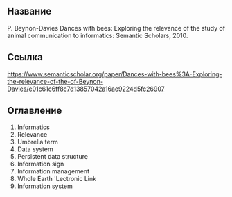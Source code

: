 ## Название
P. Beynon-Davies Dances with bees: Exploring the relevance of the study of animal communication to informatics: Semantic Scholars, 2010.

## Ссылка
https://www.semanticscholar.org/paper/Dances-with-bees%3A-Exploring-the-relevance-of-the-of-Beynon-Davies/e01c61c6ff8c7d13857042a16ae9224d5fc26907

## Оглавление
1. Informatics
2. Relevance
3. Umbrella term
4. Data system
5. Persistent data structure
6. Information sign
7. Information management
8. Whole Earth 'Lectronic Link
9. Information system
